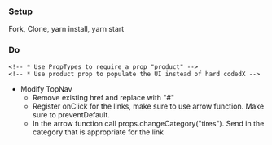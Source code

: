 ### Setup
Fork, Clone, yarn install, yarn start

### Do
<!-- * Take the html out of the App component and put in separate components -->
  <!-- * Header - look for div with a className of "top-header"X -->
  <!-- * Footer - look for div with a className of "footer"X -->
  <!-- * ImageSlider - look for div with className of "image-slider"X -->
  <!-- * ProductDetail - look for div with className of "grid_1_of_5" -->
    <!-- * Use PropTypes to require a prop "product" -->
    <!-- * Use product prop to populate the UI instead of hard codedX -->
  <!-- * SubHeader - look for div with className of "sub-header"X -->
  <!-- * TopNav - look for div with className of "top-nav" -->
<!-- * Make sure to import and use all these components back in App -->
<!-- * Create a variable in index.js called currentCategory and set it to "tires" -->
<!-- * Create a function in index.js called changeCategory thats takes a parameter category. It will assign category to currentCategory and call render() -->
<!-- * Send the changeCategory function to App and then to the TopNav component by way of props -->
<!-- * Send the currentCategory to App by way of props -->
<!-- * App should use the currentCategory value to filter the array of products by category and then map over them to create ProductDetail components -->
* Modify TopNav
  * Remove existing href and replace with "#"
  * Register onClick for the links, make sure to use arrow function. Make sure to preventDefault.
  * In the arrow function call props.changeCategory("tires"). Send in the category that is appropriate for the link

